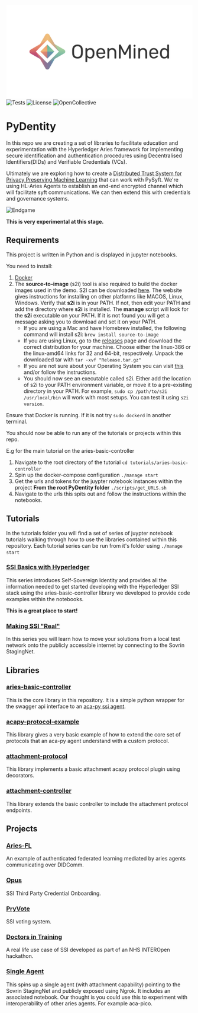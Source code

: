 ![om-logo](https://github.com/OpenMined/design-assets/blob/master/logos/OM/horizontal-primary-trans.png)
![Tests](https://github.com/OpenMined/PyVertical/workflows/Tests/badge.svg?branch=master)
![License](https://img.shields.io/github/license/OpenMined/PyVertical)
![OpenCollective](https://img.shields.io/opencollective/all/openmined)


# PyDentity

In this repo we are creating a set of libraries to facilitate education and experimentation with the Hyperledger Aries framework for implementing secure identification and authentication procedures using Decentralised Identifiers(DIDs) and Verifiable Credentials (VCs).

Ultimately we are exploring how to create a [Distributed Trust System for Privacy Preserving Machine Learning](https://arxiv.org/abs/2006.02456) that can work with PySyft. We're using HL-Aries Agents to establish an end-end encrypted channel which will facilitate syft communications. We can then extend this with credentials and governance systems.

![Endgame](./images/endgame.png)

**This is very experimental at this stage.**

## Requirements
This project is written in Python and is displayed in jupyter notebooks.

You need to install:
1. [Docker](https://docs.docker.com/get-docker/)
1. The **source-to-image** (s2i) tool is also required to build the docker images used in the demo. S2I can be downloaded [here](https://github.com/openshift/source-to-image). The website gives instructions for installing on other platforms like MACOS, Linux, Windows.
Verify that **s2i** is in your PATH.  If not, then edit your PATH and add the directory where **s2i** is installed.  The **manage** script will look for the **s2i** executable on your PATH.  If it is not found you will get a message asking you to download and set it on your PATH.
    - If you are using a Mac and have Homebrew installed, the following command will install s2i: `brew install source-to-image`
    - If you are using Linux, go to the [releases](https://github.com/openshift/source-to-image/releases/latest) page and download the correct distribution for your machine. Choose either the linux-386 or the linux-amd64 links for 32 and 64-bit, respectively. Unpack the downloaded tar with `tar -xvf "Release.tar.gz"`
    - If you are not sure about your Operating System you can visit [this](https://whatsmyos.com/) and/or follow the instructions.
    - You should now see an executable called s2i. Either add the location of s2i to your PATH environment variable, or move it to a pre-existing directory in your PATH. For example, `sudo cp /path/to/s2i /usr/local/bin` will work with most setups. You can test it using `s2i version`.

Ensure that Docker is running. If it is not try `sudo dockerd` in another terminal.

You should now be able to run any of the tutorials or projects within this repo.

E.g for the main tutorial on the aries-basic-controller
1. Navigate to the root directory of the tutorial
`cd tutorials/aries-basic-controller`
2. Spin up the docker-compose configuration
`./manage start`
3. Get the urls and tokens for the juypter notebook instances within the project
**From the root PyDentity folder**
`./scripts/get_URLS.sh`
4. Navigate to the urls this spits out and follow the instructions within the notebooks.

## Tutorials

In the tutorials folder you will find a set of series of juypter notebook tutorials walking through how to use the libraries contained within this repository. Each tutorial series can be run from it's folder using `./manage start`

### [SSI Basics with Hyperledger](./tutorials/aries-basic-controller)

This series introduces Self-Sovereign Identity and provides all the information needed to get started developing with the Hyperledger SSI stack using the aries-basic-controller library we developed to provide code examples within the notebooks.

**This is a great place to start!** 

### [Making SSI "Real"](./tutorials/aries-stagingnet)

In this series you will learn how to move your solutions from a local test network onto the publicly accessible internet by connecting to the Sovrin StagingNet.

## Libraries


### [aries-basic-controller](./libs/aries-basic-controller)

This is the core library in this repository. It is a simple python wrapper for the swagger api interface to an [aca-py ssi agent](https://github.com/hyperledger/aries-cloudagent-python). 

### [acapy-protocol-example](./libs/acapy-protocol-example)

This library gives a very basic example of how to extend the core set of protocols that an aca-py agent understand with a custom protocol.

### [attachment-protocol](./libs/attachment-protocol)

This library implements a basic attachment acapy protocol plugin using decorators.

### [attachment-controller](./libs/attachment-controller)

This library extends the basic controller to include the attachment protocol endpoints.

## Projects

### [Aries-FL](./projects/aries-fl)

An example of authenticated federated learning mediated by aries agents communicating over DIDComm.

### [Opus](./projects/opus)

SSI Third Party Credential Onboarding.

### [PryVote](./projects/pryvote)

SSI voting system.

### [Doctors in Training](./projects/doctors-in-training)

A real life use case of SSI developed as part of an NHS INTEROpen hackathon.

### [Single Agent](./project/single-agent)

This spins up a single agent (with attachment capability) pointing to the Sovrin StagingNet and publicly exposed using Ngrok. It includes an associated notebook. Our thought is you could use this to experiment with interoperability of other aries agents. For example aca-pico.
